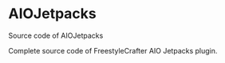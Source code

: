 # AIOJetpacks
Source code of AIOJetpacks

Complete source code of FreestyleCrafter AIO Jetpacks plugin.
